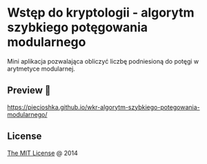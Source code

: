 # Wstęp do kryptologii - algorytm szybkiego potęgowania modularnego

Mini aplikacja pozwalająca obliczyć liczbę podniesioną do potęgi w arytmetyce modularnej.

## Preview 🎉

<https://piecioshka.github.io/wkr-algorytm-szybkiego-potegowania-modularnego/>

## License

[The MIT License](https://piecioshka.mit-license.org/) @ 2014
